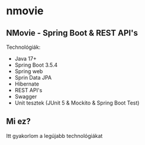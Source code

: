 # nmovie
## NMovie - Spring Boot & REST API's

Technológiák:
- Java 17+
- Spring Boot 3.5.4
- Spring web
- Sprin Data JPA
- Hibernate
- REST API's
- Swagger
- Unit tesztek (JUnit 5 & Mockito & Spring Boot Test)

## Mi ez?  
Itt gyakorlom a legújabb technológiákat
